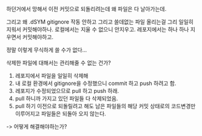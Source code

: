 하던거에서 망해서 이전 커밋으로 되돌리려는데 왜 파일은 다 날아가는데.

그리고 왜 .dSYM gitignore 작동 안하고 
그리고 쓸데없는 파일 올리는걸 그리 일일히 지워서 커밋해야하나. 로컬에서는 지울 수 없으니 안지우고. 레포지에서는 하나 하나 지우면서 커밋해야하고.

정말 이렇게 무식하게 쓸 수가 없다...

삭제한 파일에 대해서는 관리해줄 수 없는 건가?

1. 레포지에서 파일을 일일히 삭제해
2. 내 로컬 환경에서 gitignore을 수정했으니 commit 하고 push 하려고 함.
3. 레포지가 수정되었으므로 pull 하고 push 하래.
4. pull 하니까 가지고 있던 파일들 다 삭제되었음.
5. pull 하기 이전으로 되돌릴려고 해도 남은 파일들의 해당 커밋 상태로의 코드변경만 이루어지고 파일들은 되돌아 오지 않는다.

-> 어떻게 해결해야하는가?